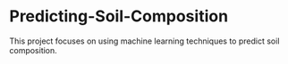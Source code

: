 # Predicting-Soil-Composition
This project focuses on using machine learning techniques to predict soil composition.
